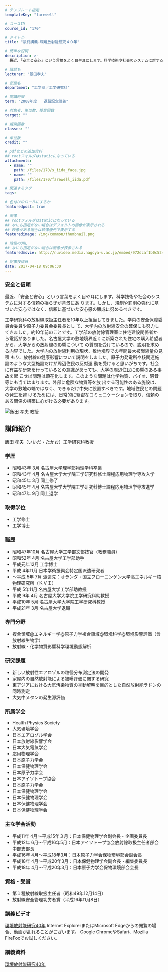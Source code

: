 ```yaml
---
# テンプレート指定
templateKey: "farewell"

# コースID
course_id: "170"

# タイトル
title: "最終講義-環境放射能研究４０年"

# 簡単な説明
description: >-
  最近、「安全と安心」という言葉をよく目や耳にします。科学技術や社会のシステムに対する信頼の揺らぎが背景にあ ります。しかし、規制や罰則の強化に基づいた安心ではなく、信頼に基づいた安心感の醸成に努め...

# 講師名
lecturer: "飯田孝夫"

# 部局名
department: "工学部／工学研究科"

# 開講時限
term: "2008年度	退職記念講義"

# 対象者、単位数、授業回数
target: ""

# 授業回数
classes: ""

# 単位数
credit: ""

# pdfなどの追加資料
## rootフォルダはstaticになっている
attachments: 
  - name: "" 
    path: /files/170/s_iida_face.jpg
  - name: "" 
    path: /files/170/farewell_iida.pdf

# 関連するタグ
tags:

# 色付けのロールにするか
featuredpost: true

# 画像
## rootフォルダはstaticになっている
## なにも指定がない場合はデフォルトの画像が表示される
## 映像がある場合は映像優先で表示する
featuredimage: /img/common/thumbnail.png

# 映像のURL
## なにも指定がない場合は画像が表示される
featuredmovie: http://nuvideo.media.nagoya-u.ac.jp/embed/972dcaf1b0c524a1256e8611db70babe1ba94fcc

# 記事投稿日
date: 2017-04-18 09:06:30
---
```


### 安全と信頼

最近、「安全と安心」という言葉をよく目や耳にします。科学技術や社会のシステムに対する信頼の揺らぎが背景にあ ります。しかし、規制や罰則の強化に基づいた安心ではなく、信頼に基づいた安心感の醸成に努めるべきです。

工学研究科の放射線取扱主任者を10年以上担当してきました。学内の安全保障委員会委員や原子力委員会委員長とし て、大学内の放射線安全の確保にも努力してきました。約10年前のことです。工学部の放射線管理室に住宅建設関係者か ら電話がありました。名古屋大学の敷地境界近くに新築された住宅の購入希望者から、大学からの放射線の影響について の質問を受けているので、説明を求める内容でした。大学内の放射線利用の現状、敷地境界での年間最大被曝線量の見積 もり、放射線の健康影響について説明をしました。原子力発電所や核関連施設のような大型施設だけが周辺住民の反対運 動を受けると思いがちです。社会に有益な研究を行っているとの意識があっても、大学の周辺住民に影響のある事故を起 こせば問題は顕在化します。このような問題は化学物質、バイオ、騒音等にも当てはまります。外部に危険な物質等を放 出する可能性のある施設は、大学の敷地の端ではなく、できるだけ中央に設置すべきです。地域住民との問題の発生を避 けるためには、日常的に緊密なコミュニケーションを取り、信頼のある関係の構築に心がける必要があります。

![飯田 孝夫 教授](/files/170/s_iida_face.jpg) 
## 講師紹介

飯田 孝夫（いいだ・たかお）工学研究科教授

### 学歴

* 昭和43年 3月 名古屋大学理学部物理学科卒業
* 昭和43年 4月 名古屋大学大学院工学研究科修士課程応用物理学専攻入学
* 昭和45年 3月 同上修了
* 昭和45年 4月 名古屋大学大学院工学研究科博士課程応用物理学専攻進学
* 昭和47年 9月 同上退学

### 取得学位

* 工学修士
* 工学博士

### 職歴

* 昭和47年10月 名古屋大学工学部文部技官（教務職員）
* 昭和52年 4月 名古屋大学工学部助手
* 平成元年12月 工学博士
* 平成 4年11月 日本学術振興会特定国派遣研究者
* 〜平成 5年 7月 派遣先：オランダ・国立フローニンゲン大学高エネルギー核物理研究所（ＫＶＩ）
* 平成 5年11月 名古屋大学工学部助教授
* 平成 9年 4月 名古屋大学大学院工学研究科助教授
* 平成10年 5月 名古屋大学大学院工学研究科教授
* 平成21年 3月 名古屋大学退職

### 専門分野

* 複合領域@エネルギー学@原子力学複合領域@環境科学@環境影響評価（含放射線生物学）
* 放射線・化学物質影響科学環境動態解析

### 研究課題

* 新しい放射性エアロゾルの粒径分布測定法の開発
* 家屋内の自然放射能による被曝評価に関する研究
* 東アジアにおける大気汚染物質の挙動解明を目的とした自然放射能ラドンの同時測定
* 大気中メタンの発生源評価

### 所属学会

* Health Physics Society
* 大気環境学会
* 日本エアロゾル学会
* 日本放射線影響学会
* 日本大気電気学会
* 応用物理学会
* 日本原子力学会
* 日本保健物理学会
* 日本原子力学会
* 日本アイソトープ協会
* 日本原子力学会
* 日本保健物理学会
* 日本保健物理学会
* 日本保健物理学会
* 日本保健物理学会

### 主な学会活動

* 平成11年 4月〜平成15年３月：日本保健物理学会副会長・企画委員長
* 平成12年 6月〜平成16年5月：日本アイソトープ協会放射線取扱主任者部会中部支部長
* 平成16年 4月〜平成18年3月：日本原子力学会保物環境部会副会長
* 平成18年 4月〜平成20年3月：日本保健物理学会副会長・編集委員長
* 平成18年 4月〜平成20年3月：日本原子力学会保物環境部会会長

### 資格・受賞

* 第１種放射線取扱主任者（昭和49年12月14日）
* 放射線安全管理功労者賞（平成16年11月8日）

### 講義ビデオ

<a href="http://nuvideo.media.nagoya-u.ac.jp/embed/331946327eae8cd3114da0229873b7fd7e4fe039" target="blank">環境放射能研究40年</a>
Internet ExplorerまたはMicrosoft Edgeからの閲覧の場合、動画が乱れることがございます。
Google ChromeやSafari、Mozilla FireFoxでお試しください。

### 講義資料

[環境放射能研究40年](/files/170/farewell_iida.pdf) 
